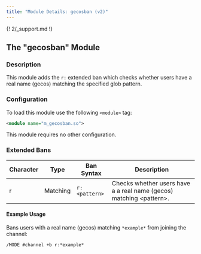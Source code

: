 ```yaml
---
title: "Module Details: gecosban (v2)"
---
```


{! 2/_support.md !}

## The "gecosban" Module

### Description

This module adds the `r:` extended ban which checks whether users have a real name (gecos) matching the specified glob pattern.

### Configuration

To load this module use the following `<module>` tag:

```xml
<module name="m_gecosban.so">
```

This module requires no other configuration.

### Extended Bans

Character | Type     | Ban Syntax    | Description
--------- | -------- | ------------- | -----------
r         | Matching | `r:<pattern>` | Checks whether users have a a real name (gecos) matching &lt;pattern&gt;.

#### Example Usage

Bans users with a real name (gecos) matching `*example*` from joining the channel:

```plaintext
/MODE #channel +b r:*example*
```
